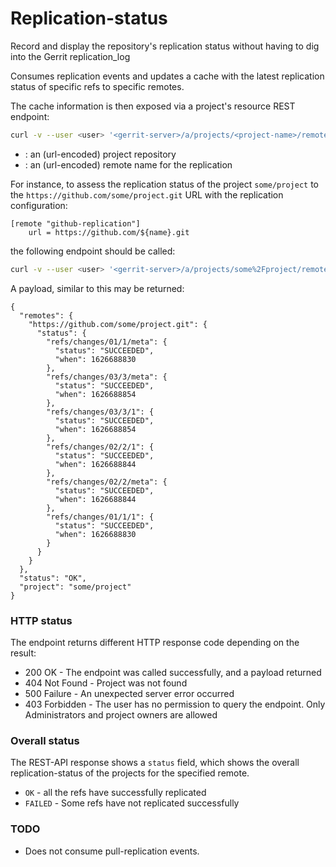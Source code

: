 # Replication-status

Record and display the repository's replication status without having to dig
into the Gerrit replication_log

Consumes replication events and updates a cache with the latest replication
status of specific refs to specific remotes.

The cache information is then exposed via a project's resource REST endpoint:

```bash
curl -v --user <user> '<gerrit-server>/a/projects/<project-name>/remotes/<remote-name>/replication-status'
```

* <project-name>: an (url-encoded) project repository
* <remote-name>: an (url-encoded) remote name for the replication

For instance, to assess the replication status of the project `some/project` to
the
`https://github.com/some/project.git` URL with the replication configuration:

```
[remote "github-replication"]
    url = https://github.com/${name}.git
```

the following endpoint should be called:

```bash
curl -v --user <user> '<gerrit-server>/a/projects/some%2Fproject/remotes/github-replication/replication-status'
```

A payload, similar to this may be returned:

```
{
  "remotes": {
    "https://github.com/some/project.git": {
      "status": {
        "refs/changes/01/1/meta": {
          "status": "SUCCEEDED",
          "when": 1626688830
        },
        "refs/changes/03/3/meta": {
          "status": "SUCCEEDED",
          "when": 1626688854
        },
        "refs/changes/03/3/1": {
          "status": "SUCCEEDED",
          "when": 1626688854
        },
        "refs/changes/02/2/1": {
          "status": "SUCCEEDED",
          "when": 1626688844
        },
        "refs/changes/02/2/meta": {
          "status": "SUCCEEDED",
          "when": 1626688844
        },
        "refs/changes/01/1/1": {
          "status": "SUCCEEDED",
          "when": 1626688830
        }
      }
    }
  },
  "status": "OK",
  "project": "some/project"
}
```

### HTTP status

The endpoint returns different HTTP response code depending on the result:

* 200 OK - The endpoint was called successfully, and a payload returned
* 404 Not Found - Project was not found
* 500 Failure - An unexpected server error occurred
* 403 Forbidden - The user has no permission to query the endpoint. Only
  Administrators and project owners are allowed

### Overall status

The REST-API response shows a `status` field, which shows the overall
replication-status of the projects for the specified remote.

- `OK` - all the refs have successfully replicated
- `FAILED` - Some refs have not replicated successfully

### TODO

* Does not consume pull-replication events.
